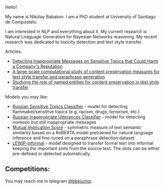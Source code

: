 
Hello! 

My name is Nikolay Babakov. I am a PhD student at University of Santiago de Compostelo.

I am interested in NLP and everything about it. My current research is Natural Lnaguage Generation for Bayesian Networks reasoning.
My recent research was dedicated to toxicity detection and text style transfer.

Articles:
- [Detecting Inappropriate Messages on Sensitive Topics that Could Harm a Company's Reputation](https://aclanthology.org/2021.bsnlp-1.4/)
- [A large-scale computational study of content preservation measures for text style transfer and paraphrase generation](https://aclanthology.org/2022.acl-srw.23/)
- [Studying the role of named entities for content preservation in text style transfer](https://arxiv.org/pdf/2206.09676.pdf)

Models you may like:
- [Russian Sensitive Topics Classifier](https://huggingface.co/apanc/russian-sensitive-topics) - model for detecting flammabel/senstitve topics (e.g. racism, drugs, terrorism, etc.)
- [Russian Inappropriate Utterances Classifier](https://huggingface.co/apanc/russian-inappropriate-messages) - model for detecting nontoxic but still inappropriate messages 
- [Mutual Implication Score](https://huggingface.co/SkolkovoInstitute/Mutual_Implication_Score) - symmetric measure of text semantic similarity based on a RoBERTA model pretrained for natural language inference and fine-tuned on a paraphrase detection dataset
- [LEWIP-informal](https://huggingface.co/SkolkovoInstitute/LEWIP-informal) - model designed to transfer formal text into informal keeping the important slots from the source text. The slots can be either pre-defined or detected automatically.


Competitions:
- 

You may reach me in telegram [@bbkjunior](https://t.me/YallenGusev).



<!--
**bbkjunior/bbkjunior** is a ✨ _special_ ✨ repository because its `README.md` (this file) appears on your GitHub profile.

Here are some ideas to get you started:

- 🔭 I’m currently working on ...
- 🌱 I’m currently learning ...
- 👯 I’m looking to collaborate on ...
- 🤔 I’m looking for help with ...
- 💬 Ask me about ...
- 📫 How to reach me: ...
- 😄 Pronouns: ...
- ⚡ Fun fact: ...
-->

